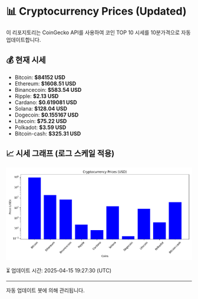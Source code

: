 
# 📊 Cryptocurrency Prices (Updated)

이 리포지토리는 CoinGecko API를 사용하여 코인 TOP 10 시세를 10분가격으로 자동 업데이트합니다.

## 💰 현재 시세
- Bitcoin: **$84152 USD**
- Ethereum: **$1608.51 USD**
- Binancecoin: **$583.54 USD**
- Ripple: **$2.13 USD**
- Cardano: **$0.619081 USD**
- Solana: **$128.04 USD**
- Dogecoin: **$0.155167 USD**
- Litecoin: **$75.22 USD**
- Polkadot: **$3.59 USD**
- Bitcoin-cash: **$325.31 USD**

## 📈 시세 그래프 (로그 스케일 적용)
![Crypto Prices](crypto_prices.png)

⏳ 업데이트 시간: 2025-04-15 19:27:30 (UTC)

---
자동 업데이트 봇에 의해 관리됩니다.
